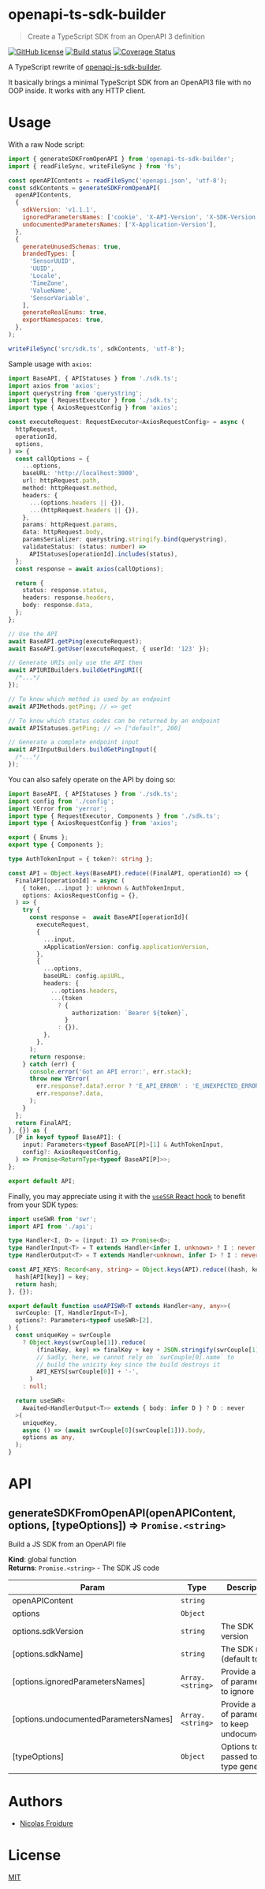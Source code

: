 [//]: # ( )
[//]: # (This file is automatically generated by a `metapak`)
[//]: # (module. Do not change it  except between the)
[//]: # (`content:start/end` flags, your changes would)
[//]: # (be overridden.)
[//]: # ( )
# openapi-ts-sdk-builder
> Create a TypeScript SDK from an OpenAPI 3 definition

[![GitHub license](https://img.shields.io/badge/license-MIT-blue.svg)](https://github.com/nfroidure/openapi-ts-sdk-builder/blob/master/LICENSE)
[![Build status](https://travis-ci.com/nfroidure/openapi-ts-sdk-builder.svg?branch=master)](https://travis-ci.com/github/nfroidure/openapi-ts-sdk-builder)
[![Coverage Status](https://coveralls.io/repos/github/nfroidure/openapi-ts-sdk-builder/badge.svg?branch=master)](https://coveralls.io/github/nfroidure/openapi-ts-sdk-builder?branch=master)


[//]: # (::contents:start)

A TypeScript rewrite of
[openapi-js-sdk-builder](https://github.com/sencrop/openapi-js-sdk-builder).

It basically brings a minimal TypeScript SDK from an OpenAPI3 file with no OOP
inside. It works with any HTTP client.

# Usage

With a raw Node script:

```js
import { generateSDKFromOpenAPI } from 'openapi-ts-sdk-builder';
import { readFileSync, writeFileSync } from 'fs';

const openAPIContents = readFileSync('openapi.json', 'utf-8');
const sdkContents = generateSDKFromOpenAPI(
  openAPIContents,
  {
    sdkVersion: 'v1.1.1',
    ignoredParametersNames: ['cookie', 'X-API-Version', 'X-SDK-Version'],
    undocumentedParametersNames: ['X-Application-Version'],
  },
  {
    generateUnusedSchemas: true,
    brandedTypes: [
      'SensorUUID',
      'UUID',
      'Locale',
      'TimeZone',
      'ValueName',
      'SensorVariable',
    ],
    generateRealEnums: true,
    exportNamespaces: true,
  },
);

writeFileSync('src/sdk.ts', sdkContents, 'utf-8');
```

Sample usage with `axios`:

```ts
import BaseAPI, { APIStatuses } from './sdk.ts';
import axios from 'axios';
import querystring from 'querystring';
import type { RequestExecutor } from './sdk.ts';
import type { AxiosRequestConfig } from 'axios';

const executeRequest: RequestExecutor<AxiosRequestConfig> = async (
  httpRequest,
  operationId,
  options,
) => {
  const callOptions = {
    ...options,
    baseURL: 'http://localhost:3000',
    url: httpRequest.path,
    method: httpRequest.method,
    headers: {
      ...(options.headers || {}),
      ...(httpRequest.headers || {}),
    },
    params: httpRequest.params,
    data: httpRequest.body,
    paramsSerializer: querystring.stringify.bind(querystring),
    validateStatus: (status: number) =>
      APIStatuses[operationId].includes(status),
  };
  const response = await axios(callOptions);

  return {
    status: response.status,
    headers: response.headers,
    body: response.data,
  };
};

// Use the API
await BaseAPI.getPing(executeRequest);
await BaseAPI.getUser(executeRequest, { userId: '123' });

// Generate URIs only use the API then
await APIURIBuilders.buildGetPingURI({
  /*...*/
});

// To know which method is used by an endpoint
await APIMethods.getPing; // => get

// To know which status codes can be returned by an endpoint
await APIStatuses.getPing; // => ["default", 200]

// Generate a complete endpoint input
await APIInputBuilders.buildGetPingInput({
  /*...*/
});
```

You can also safely operate on the API by doing so:

```ts
import BaseAPI, { APIStatuses } from './sdk.ts';
import config from './config';
import YError from 'yerror';
import type { RequestExecutor, Components } from './sdk.ts';
import type { AxiosRequestConfig } from 'axios';

export { Enums };
export type { Components };

type AuthTokenInput = { token?: string };

const API = Object.keys(BaseAPI).reduce((FinalAPI, operationId) => {
  FinalAPI[operationId] = async (
    { token, ...input }: unknown & AuthTokenInput,
    options: AxiosRequestConfig = {},
  ) => {
    try {
      const response =  await BaseAPI[operationId](
        executeRequest,
        {
          ...input,
          xApplicationVersion: config.applicationVersion,
        },
        {
          ...options,
          baseURL: config.apiURL,
          headers: {
            ...options.headers,
            ...(token
              ? {
                  authorization: `Bearer ${token}`,
                }
              : {}),
          },
        },
      );
      return response;
    } catch (err) {
      console.error('Got an API error:', err.stack);
      throw new YError(
        err.response?.data?.error ? 'E_API_ERROR' : 'E_UNEXPECTED_ERROR',
        err.response?.data,
      );
    }
  };
  return FinalAPI;
}, {}) as {
  [P in keyof typeof BaseAPI]: (
    input: Parameters<typeof BaseAPI[P]>[1] & AuthTokenInput,
    config?: AxiosRequestConfig,
  ) => Promise<ReturnType<typeof BaseAPI[P]>>;
};

export default API;
```

Finally, you may appreciate using it with the
[`useSSR` React hook](https://github.com/vercel/swr) to benefit from your SDK
types:

```ts
import useSWR from 'swr';
import API from './api';

type Handler<I, O> = (input: I) => Promise<O>;
type HandlerInput<T> = T extends Handler<infer I, unknown> ? I : never;
type HandlerOutput<T> = T extends Handler<unknown, infer I> ? I : never;

const API_KEYS: Record<any, string> = Object.keys(API).reduce((hash, key) => {
  hash[API[key]] = key;
  return hash;
}, {});

export default function useAPISWR<T extends Handler<any, any>>(
  swrCouple: [T, HandlerInput<T>],
  options?: Parameters<typeof useSWR>[2],
) {
  const uniqueKey = swrCouple
    ? Object.keys(swrCouple[1]).reduce(
        (finalKey, key) => finalKey + key + JSON.stringify(swrCouple[1][key]),
        // Sadly, here, we cannot rely on `swrCouple[0].name` to
        // build the unicity key since the build destroys it
        API_KEYS[swrCouple[0]] + '-',
      )
    : null;

  return useSWR<
    Awaited<HandlerOutput<T>> extends { body: infer D } ? D : never
  >(
    uniqueKey,
    async () => (await swrCouple[0](swrCouple[1])).body,
    options as any,
  );
}
```

[//]: # (::contents:end)

# API
<a name="generateSDKFromOpenAPI"></a>

## generateSDKFromOpenAPI(openAPIContent, options, [typeOptions]) ⇒ <code>Promise.&lt;string&gt;</code>
Build a JS SDK from an OpenAPI file

**Kind**: global function  
**Returns**: <code>Promise.&lt;string&gt;</code> - The SDK JS code  

| Param | Type | Description |
| --- | --- | --- |
| openAPIContent | <code>string</code> |  |
| options | <code>Object</code> |  |
| options.sdkVersion | <code>string</code> | The SDK version |
| [options.sdkName] | <code>string</code> | The SDK name (default to API) |
| [options.ignoredParametersNames] | <code>Array.&lt;string&gt;</code> | Provide a list of parameters to ignore |
| [options.undocumentedParametersNames] | <code>Array.&lt;string&gt;</code> | Provide a list of parameters to keep undocumented |
| [typeOptions] | <code>Object</code> | Options to be passed to the type generator |


# Authors
- [Nicolas Froidure](https://insertafter.com/en/index.html)

# License
[MIT](https://github.com/nfroidure/openapi-ts-sdk-builder/blob/master/LICENSE)
